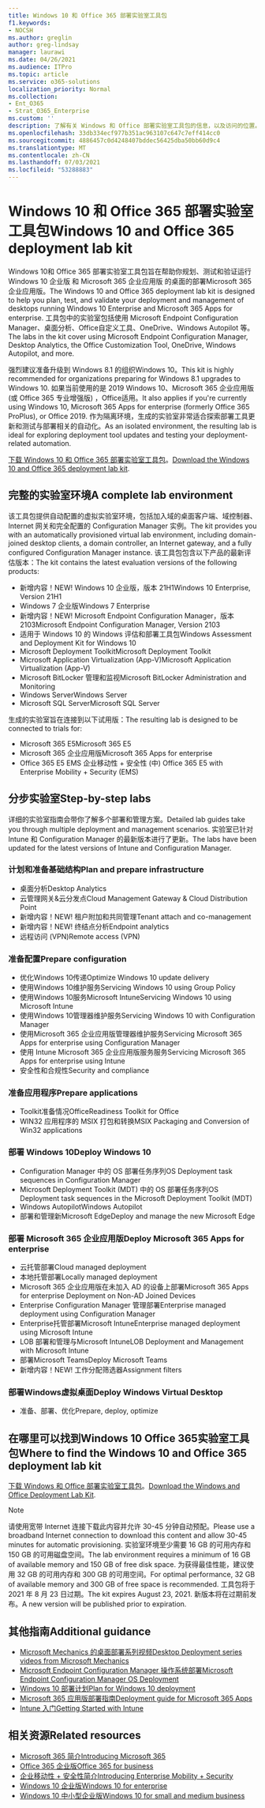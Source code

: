 ```yaml
---
title: Windows 10 和 Office 365 部署实验室工具包
f1.keywords:
- NOCSH
ms.author: greglin
author: greg-lindsay
manager: laurawi
ms.date: 04/26/2021
ms.audience: ITPro
ms.topic: article
ms.service: o365-solutions
localization_priority: Normal
ms.collection:
- Ent_O365
- Strat_O365_Enterprise
ms.custom: ''
description: 了解有关 Windows 和 Office 部署实验室工具包的信息，以及访问的位置。
ms.openlocfilehash: 33db334ecf977b351ac963107c647c7eff414cc0
ms.sourcegitcommit: 4886457c0d4248407bddec56425dba50bb60d9c4
ms.translationtype: MT
ms.contentlocale: zh-CN
ms.lasthandoff: 07/03/2021
ms.locfileid: "53288883"
---
```

# <a name="windows-10-and-office-365-deployment-lab-kit"></a><span data-ttu-id="41752-103">Windows 10 和 Office 365 部署实验室工具包</span><span class="sxs-lookup"><span data-stu-id="41752-103">Windows 10 and Office 365 deployment lab kit</span></span>

<span data-ttu-id="41752-104">Windows 10和 Office 365 部署实验室工具包旨在帮助你规划、测试和验证运行 Windows 10 企业版 和 Microsoft 365 企业应用版 的桌面的部署Microsoft 365 企业应用版。</span><span class="sxs-lookup"><span data-stu-id="41752-104">The Windows 10 and Office 365 deployment lab kit is designed to help you plan, test, and validate your deployment and management of desktops running Windows 10 Enterprise and Microsoft 365 Apps for enterprise.</span></span> <span data-ttu-id="41752-105">工具包中的实验室包括使用 Microsoft Endpoint Configuration Manager、桌面分析、Office自定义工具、OneDrive、Windows Autopilot 等。</span><span class="sxs-lookup"><span data-stu-id="41752-105">The labs in the kit cover using Microsoft Endpoint Configuration Manager, Desktop Analytics, the Office Customization Tool, OneDrive, Windows Autopilot, and more.</span></span>

<span data-ttu-id="41752-106">强烈建议准备升级到 Windows 8.1 的组织Windows 10。</span><span class="sxs-lookup"><span data-stu-id="41752-106">This kit is highly recommended for organizations preparing for Windows 8.1 upgrades to Windows 10.</span></span> <span data-ttu-id="41752-107">如果当前使用的是 2019 Windows 10、Microsoft 365 企业应用版 (或 Office 365 专业增强版) ，Office适用。</span><span class="sxs-lookup"><span data-stu-id="41752-107">It also applies if you're currently using Windows 10, Microsoft 365 Apps for enterprise (formerly Office 365 ProPlus), or Office 2019.</span></span> <span data-ttu-id="41752-108">作为隔离环境，生成的实验室非常适合探索部署工具更新和测试与部署相关的自动化。</span><span class="sxs-lookup"><span data-stu-id="41752-108">As an isolated environment, the resulting lab is ideal for exploring deployment tool updates and testing your deployment-related automation.</span></span>

<span data-ttu-id="41752-109">[下载 Windows 10 和 Office 365 部署实验室工具包](https://www.microsoft.com/evalcenter/evaluate-lab-kit)。</span><span class="sxs-lookup"><span data-stu-id="41752-109">[Download the Windows 10 and Office 365 deployment lab kit](https://www.microsoft.com/evalcenter/evaluate-lab-kit).</span></span>

## <a name="a-complete-lab-environment"></a><span data-ttu-id="41752-110">完整的实验室环境</span><span class="sxs-lookup"><span data-stu-id="41752-110">A complete lab environment</span></span>

<span data-ttu-id="41752-111">该工具包提供自动配置的虚拟实验室环境，包括加入域的桌面客户端、域控制器、Internet 网关和完全配置的 Configuration Manager 实例。</span><span class="sxs-lookup"><span data-stu-id="41752-111">The kit provides you with an automatically provisioned virtual lab environment, including domain-joined desktop clients, a domain controller, an Internet gateway, and a fully configured Configuration Manager instance.</span></span> <span data-ttu-id="41752-112">该工具包包含以下产品的最新评估版本：</span><span class="sxs-lookup"><span data-stu-id="41752-112">The kit contains the latest evaluation versions of the following products:</span></span>

- <span data-ttu-id="41752-113">新增内容！</span><span class="sxs-lookup"><span data-stu-id="41752-113">NEW!</span></span> <span data-ttu-id="41752-114">Windows 10 企业版，版本 21H1</span><span class="sxs-lookup"><span data-stu-id="41752-114">Windows 10 Enterprise, Version 21H1</span></span>
- <span data-ttu-id="41752-115">Windows 7 企业版</span><span class="sxs-lookup"><span data-stu-id="41752-115">Windows 7 Enterprise</span></span>
- <span data-ttu-id="41752-116">新增内容！</span><span class="sxs-lookup"><span data-stu-id="41752-116">NEW!</span></span> <span data-ttu-id="41752-117">Microsoft Endpoint Configuration Manager，版本 2103</span><span class="sxs-lookup"><span data-stu-id="41752-117">Microsoft Endpoint Configuration Manager, Version 2103</span></span>
- <span data-ttu-id="41752-118">适用于 Windows 10 的 Windows 评估和部署工具包</span><span class="sxs-lookup"><span data-stu-id="41752-118">Windows Assessment and Deployment Kit for Windows 10</span></span>
- <span data-ttu-id="41752-119">Microsoft Deployment Toolkit</span><span class="sxs-lookup"><span data-stu-id="41752-119">Microsoft Deployment Toolkit</span></span>
- <span data-ttu-id="41752-120">Microsoft Application Virtualization (App-V)</span><span class="sxs-lookup"><span data-stu-id="41752-120">Microsoft Application Virtualization (App-V)</span></span>
- <span data-ttu-id="41752-121">Microsoft BitLocker 管理和监视</span><span class="sxs-lookup"><span data-stu-id="41752-121">Microsoft BitLocker Administration and Monitoring</span></span>
- <span data-ttu-id="41752-122">Windows Server</span><span class="sxs-lookup"><span data-stu-id="41752-122">Windows Server</span></span>
- <span data-ttu-id="41752-123">Microsoft SQL Server</span><span class="sxs-lookup"><span data-stu-id="41752-123">Microsoft SQL Server</span></span>

<span data-ttu-id="41752-124">生成的实验室旨在连接到以下试用版：</span><span class="sxs-lookup"><span data-stu-id="41752-124">The resulting lab is designed to be connected to trials for:</span></span>

- <span data-ttu-id="41752-125">Microsoft 365 E5</span><span class="sxs-lookup"><span data-stu-id="41752-125">Microsoft 365 E5</span></span>
- <span data-ttu-id="41752-126">Microsoft 365 企业应用版</span><span class="sxs-lookup"><span data-stu-id="41752-126">Microsoft 365 Apps for enterprise</span></span>
- <span data-ttu-id="41752-127">Office 365 E5 EMS 企业移动性 + 安全性 (中) </span><span class="sxs-lookup"><span data-stu-id="41752-127">Office 365 E5 with Enterprise Mobility + Security (EMS)</span></span>

## <a name="step-by-step-labs"></a><span data-ttu-id="41752-128">分步实验室</span><span class="sxs-lookup"><span data-stu-id="41752-128">Step-by-step labs</span></span>

<span data-ttu-id="41752-129">详细的实验室指南会带你了解多个部署和管理方案。</span><span class="sxs-lookup"><span data-stu-id="41752-129">Detailed lab guides take you through multiple deployment and management scenarios.</span></span> <span data-ttu-id="41752-130">实验室已针对 Intune 和 Configuration Manager 的最新版本进行了更新。</span><span class="sxs-lookup"><span data-stu-id="41752-130">The labs have been updated for the latest versions of Intune and Configuration Manager.</span></span>

### <a name="plan-and-prepare-infrastructure"></a><span data-ttu-id="41752-131">计划和准备基础结构</span><span class="sxs-lookup"><span data-stu-id="41752-131">Plan and prepare infrastructure</span></span>

- <span data-ttu-id="41752-132">桌面分析</span><span class="sxs-lookup"><span data-stu-id="41752-132">Desktop Analytics</span></span>
- <span data-ttu-id="41752-133">云管理网关&云分发点</span><span class="sxs-lookup"><span data-stu-id="41752-133">Cloud Management Gateway & Cloud Distribution Point</span></span>
- <span data-ttu-id="41752-134">新增内容！</span><span class="sxs-lookup"><span data-stu-id="41752-134">NEW!</span></span> <span data-ttu-id="41752-135">租户附加和共同管理</span><span class="sxs-lookup"><span data-stu-id="41752-135">Tenant attach and co-management</span></span>
- <span data-ttu-id="41752-136">新增内容！</span><span class="sxs-lookup"><span data-stu-id="41752-136">NEW!</span></span> <span data-ttu-id="41752-137">终结点分析</span><span class="sxs-lookup"><span data-stu-id="41752-137">Endpoint analytics</span></span>
- <span data-ttu-id="41752-138">远程访问 (VPN)</span><span class="sxs-lookup"><span data-stu-id="41752-138">Remote access (VPN)</span></span>

### <a name="prepare-configuration"></a><span data-ttu-id="41752-139">准备配置</span><span class="sxs-lookup"><span data-stu-id="41752-139">Prepare configuration</span></span>

- <span data-ttu-id="41752-140">优化Windows 10传递</span><span class="sxs-lookup"><span data-stu-id="41752-140">Optimize Windows 10 update delivery</span></span>
- <span data-ttu-id="41752-141">使用Windows 10维护服务</span><span class="sxs-lookup"><span data-stu-id="41752-141">Servicing Windows 10 using Group Policy</span></span>
- <span data-ttu-id="41752-142">使用Windows 10服务Microsoft Intune</span><span class="sxs-lookup"><span data-stu-id="41752-142">Servicing Windows 10 using Microsoft Intune</span></span>
- <span data-ttu-id="41752-143">使用Windows 10管理器维护服务</span><span class="sxs-lookup"><span data-stu-id="41752-143">Servicing Windows 10 with Configuration Manager</span></span>
- <span data-ttu-id="41752-144">使用Microsoft 365 企业应用版管理器维护服务</span><span class="sxs-lookup"><span data-stu-id="41752-144">Servicing Microsoft 365 Apps for enterprise using Configuration Manager</span></span>
- <span data-ttu-id="41752-145">使用 Intune Microsoft 365 企业应用版服务服务</span><span class="sxs-lookup"><span data-stu-id="41752-145">Servicing Microsoft 365 Apps for enterprise using Intune</span></span>
- <span data-ttu-id="41752-146">安全性和合规性</span><span class="sxs-lookup"><span data-stu-id="41752-146">Security and compliance</span></span>

### <a name="prepare-applications"></a><span data-ttu-id="41752-147">准备应用程序</span><span class="sxs-lookup"><span data-stu-id="41752-147">Prepare applications</span></span>

- <span data-ttu-id="41752-148">Toolkit准备情况Office</span><span class="sxs-lookup"><span data-stu-id="41752-148">Readiness Toolkit for Office</span></span>
- <span data-ttu-id="41752-149">WIN32 应用程序的 MSIX 打包和转换</span><span class="sxs-lookup"><span data-stu-id="41752-149">MSIX Packaging and Conversion of Win32 applications</span></span>

### <a name="deploy-windows-10"></a><span data-ttu-id="41752-150">部署 Windows 10</span><span class="sxs-lookup"><span data-stu-id="41752-150">Deploy Windows 10</span></span>

- <span data-ttu-id="41752-151">Configuration Manager 中的 OS 部署任务序列</span><span class="sxs-lookup"><span data-stu-id="41752-151">OS Deployment task sequences in Configuration Manager</span></span>
- <span data-ttu-id="41752-152">Microsoft Deployment Toolkit (MDT) 中的 OS 部署任务序列</span><span class="sxs-lookup"><span data-stu-id="41752-152">OS Deployment task sequences in the Microsoft Deployment Toolkit (MDT)</span></span>
- <span data-ttu-id="41752-153">Windows Autopilot</span><span class="sxs-lookup"><span data-stu-id="41752-153">Windows Autopilot</span></span>
- <span data-ttu-id="41752-154">部署和管理新Microsoft Edge</span><span class="sxs-lookup"><span data-stu-id="41752-154">Deploy and manage the new Microsoft Edge</span></span>

### <a name="deploy-microsoft-365-apps-for-enterprise"></a><span data-ttu-id="41752-155">部署 Microsoft 365 企业应用版</span><span class="sxs-lookup"><span data-stu-id="41752-155">Deploy Microsoft 365 Apps for enterprise</span></span>

- <span data-ttu-id="41752-156">云托管部署</span><span class="sxs-lookup"><span data-stu-id="41752-156">Cloud managed deployment</span></span>
- <span data-ttu-id="41752-157">本地托管部署</span><span class="sxs-lookup"><span data-stu-id="41752-157">Locally managed deployment</span></span>
- <span data-ttu-id="41752-158">Microsoft 365 企业应用版在未加入 AD 的设备上部署</span><span class="sxs-lookup"><span data-stu-id="41752-158">Microsoft 365 Apps for enterprise Deployment on Non-AD Joined Devices</span></span>
- <span data-ttu-id="41752-159">Enterprise Configuration Manager 管理部署</span><span class="sxs-lookup"><span data-stu-id="41752-159">Enterprise managed deployment using Configuration Manager</span></span>
- <span data-ttu-id="41752-160">Enterprise托管部署Microsoft Intune</span><span class="sxs-lookup"><span data-stu-id="41752-160">Enterprise managed deployment using Microsoft Intune</span></span>
- <span data-ttu-id="41752-161">LOB 部署和管理与Microsoft Intune</span><span class="sxs-lookup"><span data-stu-id="41752-161">LOB Deployment and Management with Microsoft Intune</span></span>
- <span data-ttu-id="41752-162">部署Microsoft Teams</span><span class="sxs-lookup"><span data-stu-id="41752-162">Deploy Microsoft Teams</span></span>
- <span data-ttu-id="41752-163">新增内容！</span><span class="sxs-lookup"><span data-stu-id="41752-163">NEW!</span></span> <span data-ttu-id="41752-164">工作分配筛选器</span><span class="sxs-lookup"><span data-stu-id="41752-164">Assignment filters</span></span>

### <a name="deploy-windows-virtual-desktop"></a><span data-ttu-id="41752-165">部署Windows虚拟桌面</span><span class="sxs-lookup"><span data-stu-id="41752-165">Deploy Windows Virtual Desktop</span></span>

- <span data-ttu-id="41752-166">准备、部署、优化</span><span class="sxs-lookup"><span data-stu-id="41752-166">Prepare, deploy, optimize</span></span>

## <a name="where-to-find-the-windows-10-and-office-365-deployment-lab-kit"></a><span data-ttu-id="41752-167">在哪里可以找到Windows 10 Office 365实验室工具包</span><span class="sxs-lookup"><span data-stu-id="41752-167">Where to find the Windows 10 and Office 365 deployment lab kit</span></span>

<span data-ttu-id="41752-168">[下载 Windows 和 Office 部署实验室工具包](https://www.microsoft.com/evalcenter/evaluate-lab-kit)。</span><span class="sxs-lookup"><span data-stu-id="41752-168">[Download the Windows and Office Deployment Lab Kit](https://www.microsoft.com/evalcenter/evaluate-lab-kit).</span></span>

> [!NOTE]
> <span data-ttu-id="41752-169">请使用宽带 Internet 连接下载此内容并允许 30-45 分钟自动预配。</span><span class="sxs-lookup"><span data-stu-id="41752-169">Please use a broadband Internet connection to download this content and allow 30-45 minutes for automatic provisioning.</span></span> <span data-ttu-id="41752-170">实验室环境至少需要 16 GB 的可用内存和 150 GB 的可用磁盘空间。</span><span class="sxs-lookup"><span data-stu-id="41752-170">The lab environment requires a minimum of 16 GB of available memory and 150 GB of free disk space.</span></span> <span data-ttu-id="41752-171">为获得最佳性能，建议使用 32 GB 的可用内存和 300 GB 的可用空间。</span><span class="sxs-lookup"><span data-stu-id="41752-171">For optimal performance, 32 GB of available memory and 300 GB of free space is recommended.</span></span> <span data-ttu-id="41752-172">工具包将于 2021 年 8 月 23 日过期。</span><span class="sxs-lookup"><span data-stu-id="41752-172">The kit expires August 23, 2021.</span></span> <span data-ttu-id="41752-173">新版本将在过期前发布。</span><span class="sxs-lookup"><span data-stu-id="41752-173">A new version will be published prior to expiration.</span></span>

## <a name="additional-guidance"></a><span data-ttu-id="41752-174">其他指南</span><span class="sxs-lookup"><span data-stu-id="41752-174">Additional guidance</span></span>

- [<span data-ttu-id="41752-175">Microsoft Mechanics 的桌面部署系列视频</span><span class="sxs-lookup"><span data-stu-id="41752-175">Desktop Deployment series videos from Microsoft Mechanics</span></span>](https://www.aka.ms/watchhowtoshift)
- [<span data-ttu-id="41752-176">Microsoft Endpoint Configuration Manager 操作系统部署</span><span class="sxs-lookup"><span data-stu-id="41752-176">Microsoft Endpoint Configuration Manager OS Deployment</span></span>](/mem/configmgr/osd/understand/introduction-to-operating-system-deployment)
- [<span data-ttu-id="41752-177">Windows 10 部署计划</span><span class="sxs-lookup"><span data-stu-id="41752-177">Plan for Windows 10 deployment</span></span>](/windows/deployment/planning/index)
- [<span data-ttu-id="41752-178">Microsoft 365 应用版部署指南</span><span class="sxs-lookup"><span data-stu-id="41752-178">Deployment guide for Microsoft 365 Apps</span></span>](/deployoffice/deployment-guide-microsoft-365-apps)
- [<span data-ttu-id="41752-179">Intune 入门</span><span class="sxs-lookup"><span data-stu-id="41752-179">Getting Started with Intune</span></span>](/intune/get-started-evaluation)

## <a name="related-resources"></a><span data-ttu-id="41752-180">相关资源</span><span class="sxs-lookup"><span data-stu-id="41752-180">Related resources</span></span>

- [<span data-ttu-id="41752-181">Microsoft 365 简介</span><span class="sxs-lookup"><span data-stu-id="41752-181">Introducing Microsoft 365</span></span>](https://www.microsoft.com/microsoft-365/default.aspx)
- [<span data-ttu-id="41752-182">Office 365 企业版</span><span class="sxs-lookup"><span data-stu-id="41752-182">Office 365 for business</span></span>](https://products.office.com/business/office)
- [<span data-ttu-id="41752-183">企业移动性 + 安全性简介</span><span class="sxs-lookup"><span data-stu-id="41752-183">Introducing Enterprise Mobility + Security</span></span>](https://www.microsoft.com/cloud-platform/enterprise-mobility-security)
- [<span data-ttu-id="41752-184">Windows 10 企业版</span><span class="sxs-lookup"><span data-stu-id="41752-184">Windows 10 for enterprise</span></span>](https://www.microsoft.com/WindowsForBusiness/windows-for-enterprise)
- [<span data-ttu-id="41752-185">Windows 10 中小型企业版</span><span class="sxs-lookup"><span data-stu-id="41752-185">Windows 10 for small and medium business</span></span>](https://www.microsoft.com/WindowsForBusiness/windows-for-small-business)
